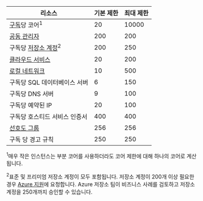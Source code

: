 | 리소스 | 기본 제한 | 최대 제한 |
| --- | --- | --- |
| [구독](../articles/billing-buy-sign-up-azure-subscription.md)당 코어<sup>1</sup> |20 |10000 |
| [공동 관리자](../articles/billing-add-change-azure-subscription-administrator.md)  |200 |200 |
| 구독당 [저장소 계정](../articles/storage/common/storage-create-storage-account.md)<sup>2</sup> |200 |250 |
| [클라우드 서비스](../articles/cloud-services/cloud-services-choose-me.md)  |20 |200 |
| [로컬 네트워크](http://msdn.microsoft.com/library/jj157100.aspx)  |10 |500 |
| 구독당 SQL 데이터베이스 서버 |6 |150 |
| 구독당 DNS 서버 |9 |100 |
| 구독당 예약된 IP |20 |100 |
| 구독당 호스티드 서비스 인증서 |400 |400 |
| [선호도 그룹](../articles/virtual-network/virtual-networks-migrate-to-regional-vnet.md)  |256 |256 |
| 구독 당 경고 규칙 |250 |250 |

<sup>1</sup>매우 작은 인스턴스는 부분 코어를 사용하더라도 코어 제한에 대해 하나의 코어로 계산됩니다.

<sup>2</sup>표준 및 프리미엄 저장소 계정이 모두 포함됩니다. 저장소 계정이 200개 이상 필요한 경우 [Azure 지원](https://azure.microsoft.com/support/faq/)에 요청합니다. Azure 저장소 팀이 비즈니스 사례를 검토하고 저장소 계정을 250개까지 승인할 수 있습니다. 

